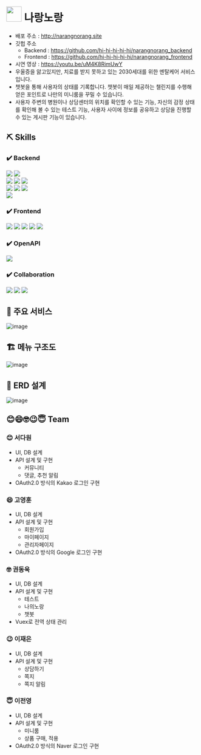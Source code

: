 # <img src="https://avatars.githubusercontent.com/u/104062593?s=200&v=4" height="40px"> 나랑노랑
- 배포 주소 : http://narangnorang.site
- 깃헙 주소
    - Backend : https://github.com/hi-hi-hi-hi-hi/narangnorang_backend
    - Frontend : https://github.com/hi-hi-hi-hi-hi/narangnorang_frontend
- 시연 영상 : https://youtu.be/uM4K8RimUwY
- 우울증을 앓고있지만, 치료를 받지 못하고 있는 2030세대를 위한 멘탈케어 서비스입니다.
- 챗봇을 통해 사용자의 상태를 기록합니다. 챗봇이 매일 제공하는 챌린지를 수행해 얻은 포인트로 나만의 미니룸을 꾸밀 수 있습니다.
- 사용자 주변의 병원이나 상담센터의 위치를 확인할 수 있는 기능, 자신의 감정 상태를 확인해 볼 수 있는 테스트 기능, 사용자 사이에 정보를 공유하고 상담을 진행할 수 있는 게시판 기능이 있습니다.

## ⛏️ Skills
### ✔️ Backend
<div>
  <img src="https://img.shields.io/badge/java-FF7328?style=for-the-badge&logo=java&logoColor=white">
  <img src="https://img.shields.io/badge/oracle-F80000?style=for-the-badge&logo=oracle&logoColor=white">
</div>
<div>
  <img src="https://img.shields.io/badge/spring boot-6DB33F?style=for-the-badge&logo=springboot&logoColor=white">
  <img src="https://img.shields.io/badge/spring security-6DB33F?style=for-the-badge&logo=springsecurity&logoColor=white">
  <img src="https://img.shields.io/badge/mybatis-0769AD?style=for-the-badge&logo=mybatis&logoColor=white">
</div>
<div>
  <img src="https://img.shields.io/badge/maven-C71A36?style=for-the-badge&logo=apachemaven&logoColor=white">
  <img src="https://img.shields.io/badge/tomcat-FA320A?style=for-the-badge&logo=apachetomcat&logoColor=white">
  <img src="https://img.shields.io/badge/oracle cloud-F80000?style=for-the-badge&logo=oracle&logoColor=white">
</div>
<div>
  <img src="https://img.shields.io/badge/amazon ec2-FF9900?style=for-the-badge&logo=amazonec2&logoColor=white">
</div>

### ✔️ Frontend
<div>
  <img src="https://img.shields.io/badge/html5-E34F26?style=for-the-badge&logo=html5&logoColor=white">
  <img src="https://img.shields.io/badge/css3-1572B6?style=for-the-badge&logo=css3&logoColor=white">
  <img src="https://img.shields.io/badge/javascript-FF8800?style=for-the-badge&logo=javascript&logoColor=white">
  <img src="https://img.shields.io/badge/vue.js-4FC08D?style=for-the-badge&logo=vuedotjs&logoColor=white">
  <img src="https://img.shields.io/badge/bootstrap-7952B3?style=for-the-badge&logo=bootstrap&logoColor=white">
</div>

### ✔️ OpenAPI
<div>
  <img src="https://img.shields.io/badge/kakao 지도-FFCD00?style=for-the-badge&logo=kakao&logoColor=white">
</div>

### ✔️ Collaboration
<div>
  <img src="https://img.shields.io/badge/github-181717?style=for-the-badge&logo=github&logoColor=white">
  <img src="https://img.shields.io/badge/slack-4A154B?style=for-the-badge&logo=slack&logoColor=white">
  <img src="https://img.shields.io/badge/discord-5865F2?style=for-the-badge&logo=discord&logoColor=white">
</div>

## 🔎 주요 서비스
![image](https://user-images.githubusercontent.com/95620153/175846886-d137e033-5cf1-4862-8006-fee1c677d8a1.png)

## 🏗️ 메뉴 구조도
![image](https://user-images.githubusercontent.com/95620153/175847119-f9e0f15a-183c-4dd6-b7ee-a6458afc6dcc.png)

## 🎨 ERD 설계
![image](https://user-images.githubusercontent.com/95620153/175847217-5402e94b-cac7-4d13-8e87-154a4f02539c.png)

## 😊😄🤓😉😇 Team
### 😊 서다원
- UI, DB 설계
- API 설계 및 구현
  - 커뮤니티
  - 댓글, 추천 알림
- OAuth2.0 방식의 Kakao 로그인 구현
### 😄 고영훈
- UI, DB 설계
- API 설계 및 구현
  - 회원가입
  - 마이페이지
  - 관리자페이지
- OAuth2.0 방식의 Google 로그인 구현
### 🤓 권동욱
- UI, DB 설계
- API 설계 및 구현
  - 테스트
  - 나의노랑
  - 챗봇
- Vuex로 전역 상태 관리
### 😉 이재은
- UI, DB 설계
- API 설계 및 구현
  - 상담하기
  - 쪽지
  - 쪽지 알림
### 😇 이전영
- UI, DB 설계
- API 설계 및 구현
  - 미니룸
  - 상품 구매, 적용
- OAuth2.0 방식의 Naver 로그인 구현

